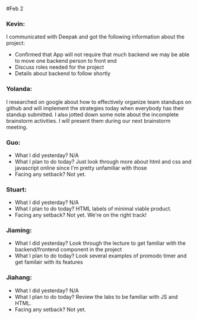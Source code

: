 #Feb 2
### Kevin: 
I communicated with Deepak and got the following information about the project:

- Confirmed that App will not require that much backend we may be able to move one backend person to front end
- Discuss roles needed for the project
- Details about backend to follow shortly

### Yolanda: 
I researched on google about how to effectively organize team standups on github and will implement the strategies today when everybody has their standup submitted. I also jotted down some note about the incomplete brainstorm activities. I will present them during our next brainstorm meeting.

### Guo:
- What I did yesterday?     N/A
- What I plan to do today? Just look through more about html and css and javascript online since I'm pretty unfamiliar with those 
- Facing any setback?         Not yet.

### Stuart:
- What I did yesterday?     N/A
- What I plan to do today? HTML labels of minimal viable product.
- Facing any setback?         Not yet. We're on the right track!

### Jiaming:
- What I did yesterday?     Look through the lecture to get familiar with the backend/frontend component in the project
- What I plan to do today?  Look several examples of promodo timer and get familair with its features

### Jiahang:
- What I did yesterday?     N/A
-  What I plan to do today? Review the labs to be familiar with JS and HTML.
- Facing any setback?         Not yet.
